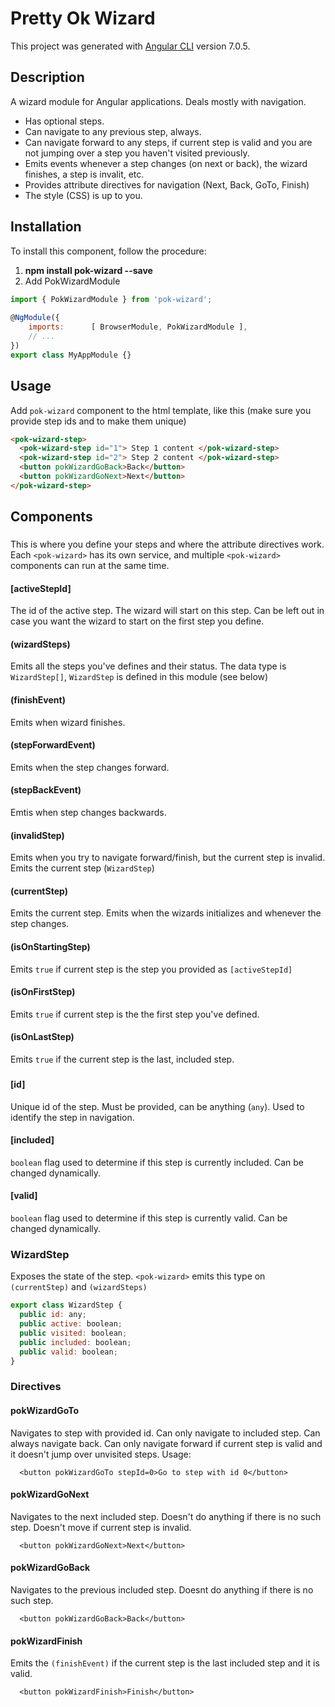 # Pretty Ok Wizard

This project was generated with [Angular CLI](https://github.com/angular/angular-cli) version 7.0.5.

## Description

A wizard module for Angular applications. Deals mostly with navigation. 
* Has optional steps.
* Can navigate to any previous step, always.
* Can navigate forward to any steps, if current step is valid and you are not jumping over a step you haven't visited previously.
* Emits events whenever a step changes (on next or back), the wizard finishes, a step is invalit, etc.
* Provides attribute directives for navigation (Next, Back, GoTo, Finish)
* The style (CSS) is up to you.

## Installation

To install this component, follow the procedure:
1. **npm install pok-wizard --save**
2. Add PokWizardModule
```javascript
import { PokWizardModule } from 'pok-wizard';
  
@NgModule({
    imports:      [ BrowserModule, PokWizardModule ],
    // ...
})
export class MyAppModule {}
```

## Usage
Add `pok-wizard` component to the html template, like this (make sure you provide step ids and to make them unique)
```html
<pok-wizard-step>
  <pok-wizard-step id="1"> Step 1 content </pok-wizard-step>
  <pok-wizard-step id="2"> Step 2 content </pok-wizard-step>
  <button pokWizardGoBack>Back</button>
  <button pokWizardGoNext>Next</button>
</pok-wizard-step>
```

## Components 

### <pok-wizard>
This is where you define your steps and where the attribute directives work. Each `<pok-wizard>` has its own service, and multiple `<pok-wizard>` components can run at the same time. 
#### [activeStepId] 
The id of the active step. The wizard will start on this step. Can be left out in case you want the wizard to start on the first step you define.
#### (wizardSteps) 
Emits all the steps you've defines and their status. The data type is `WizardStep[]`, `WizardStep` is defined in this module (see below)
#### (finishEvent)
Emits when wizard finishes.
#### (stepForwardEvent) 
Emits when the step changes forward.
#### (stepBackEvent)
Emtis when step changes backwards.
#### (invalidStep)
Emits when you try to navigate forward/finish, but the current step is invalid. Emits the current step (`WizardStep`)
#### (currentStep)
Emits the current step. Emits when the wizards initializes and whenever the step changes.
#### (isOnStartingStep)
Emits `true` if current step is the step you provided as `[activeStepId]`
#### (isOnFirstStep)
Emits `true` if current step is the the first step you've defined.
#### (isOnLastStep)
Emits `true` if the current step is the last, included step.

### <pok-wizard-step>
#### [id]
Unique id of the step. Must be provided, can be anything (`any`). Used to identify the step in navigation.
#### [included]
`boolean` flag used to determine if this step is currently included. Can be changed dynamically. 
#### [valid]
`boolean` flag used to determine if this step is currently valid. Can be changed dynamically. 

### WizardStep
Exposes the state of the step. `<pok-wizard>` emits this type on `(currentStep)` and `(wizardSteps)`

```javascript
export class WizardStep {
  public id: any;
  public active: boolean;
  public visited: boolean;
  public included: boolean;
  public valid: boolean;
}
```

### Directives
#### pokWizardGoTo
Navigates to step with provided id. Can only navigate to included step. Can always navigate back. Can only navigate forward if current step is valid and it doesn't jump over unvisited steps. Usage:

```
  <button pokWizardGoTo stepId=0>Go to step with id 0</button>
```

#### pokWizardGoNext
Navigates to the next included step. Doesn't do anything if there is no such step. Doesn't move if current step is invalid.
```
  <button pokWizardGoNext>Next</button>
```
#### pokWizardGoBack
Navigates to the previous included step. Doesnt do anything if there is no such step.
```
  <button pokWizardGoBack>Back</button>
```

#### pokWizardFinish
Emits the `(finishEvent)` if the current step is the last included step and it is valid.
```
  <button pokWizardFinish>Finish</button>
```
